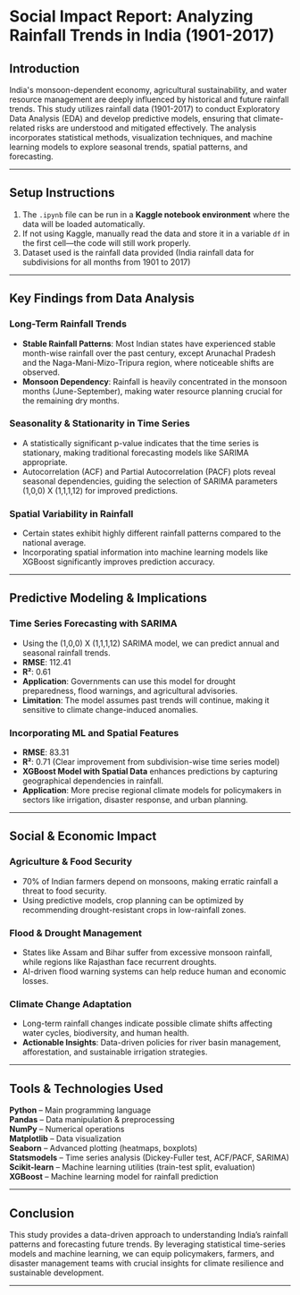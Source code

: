 # Social Impact Report: Analyzing Rainfall Trends in India (1901-2017)

## Introduction
India's monsoon-dependent economy, agricultural sustainability, and water resource management are deeply influenced by historical and future rainfall trends. This study utilizes rainfall data (1901-2017) to conduct Exploratory Data Analysis (EDA) and develop predictive models, ensuring that climate-related risks are understood and mitigated effectively. The analysis incorporates statistical methods, visualization techniques, and machine learning models to explore seasonal trends, spatial patterns, and forecasting.

---

## Setup Instructions
1. The `.ipynb` file can be run in a **Kaggle notebook environment** where the data will be loaded automatically.
2. If not using Kaggle, manually read the data and store it in a variable `df` in the first cell—the code will still work properly.
3. Dataset used is the rainfall data provided (India rainfall data for subdivisions for all months from 1901 to 2017)

---

## Key Findings from Data Analysis

### Long-Term Rainfall Trends
- **Stable Rainfall Patterns**: Most Indian states have experienced stable month-wise rainfall over the past century, except Arunachal Pradesh and the Naga-Mani-Mizo-Tripura region, where noticeable shifts are observed.
- **Monsoon Dependency**: Rainfall is heavily concentrated in the monsoon months (June-September), making water resource planning crucial for the remaining dry months.

### Seasonality & Stationarity in Time Series
- A statistically significant p-value indicates that the time series is stationary, making traditional forecasting models like SARIMA appropriate.
- Autocorrelation (ACF) and Partial Autocorrelation (PACF) plots reveal seasonal dependencies, guiding the selection of SARIMA parameters (1,0,0) X (1,1,1,12) for improved predictions.

### Spatial Variability in Rainfall
- Certain states exhibit highly different rainfall patterns compared to the national average.
- Incorporating spatial information into machine learning models like XGBoost significantly improves prediction accuracy.

---

## Predictive Modeling & Implications

### Time Series Forecasting with SARIMA
- Using the (1,0,0) X (1,1,1,12) SARIMA model, we can predict annual and seasonal rainfall trends.
- **RMSE**: 112.41
- **R²**: 0.61
- **Application**: Governments can use this model for drought preparedness, flood warnings, and agricultural advisories.
- **Limitation**: The model assumes past trends will continue, making it sensitive to climate change-induced anomalies.

### Incorporating ML and Spatial Features
- **RMSE**: 83.31
- **R²**: 0.71 (Clear improvement from subdivision-wise time series model)
- **XGBoost Model with Spatial Data** enhances predictions by capturing geographical dependencies in rainfall.
- **Application**: More precise regional climate models for policymakers in sectors like irrigation, disaster response, and urban planning.

---

## Social & Economic Impact

### Agriculture & Food Security
- 70% of Indian farmers depend on monsoons, making erratic rainfall a threat to food security.
- Using predictive models, crop planning can be optimized by recommending drought-resistant crops in low-rainfall zones.

### Flood & Drought Management
- States like Assam and Bihar suffer from excessive monsoon rainfall, while regions like Rajasthan face recurrent droughts.
- AI-driven flood warning systems can help reduce human and economic losses.

### Climate Change Adaptation
- Long-term rainfall changes indicate possible climate shifts affecting water cycles, biodiversity, and human health.
- **Actionable Insights**: Data-driven policies for river basin management, afforestation, and sustainable irrigation strategies.

---

## Tools & Technologies Used
**Python** – Main programming language  
**Pandas** – Data manipulation & preprocessing  
**NumPy** – Numerical operations  
**Matplotlib** – Data visualization  
**Seaborn** – Advanced plotting (heatmaps, boxplots)  
**Statsmodels** – Time series analysis (Dickey-Fuller test, ACF/PACF, SARIMA)  
**Scikit-learn** – Machine learning utilities (train-test split, evaluation)  
**XGBoost** – Machine learning model for rainfall prediction  


---

## Conclusion
This study provides a data-driven approach to understanding India’s rainfall patterns and forecasting future trends. By leveraging statistical time-series models and machine learning, we can equip policymakers, farmers, and disaster management teams with crucial insights for climate resilience and sustainable development.


---



